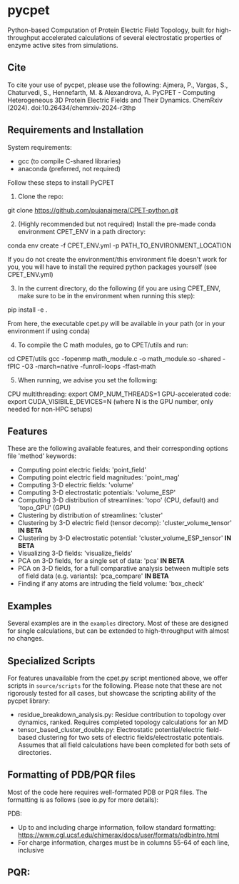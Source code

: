 # pycpet

Python-based Computation of Protein Electric Field Topology, built for high-throughput accelerated calculations of several electrostatic properties of enzyme active sites from simulations.

## Cite
To cite your use of pycpet, please use the following:
Ajmera, P., Vargas, S., Chaturvedi, S., Hennefarth, M. & Alexandrova, A. PyCPET - Computing Heterogeneous 3D Protein Electric Fields and Their Dynamics. ChemRxiv (2024). doi:10.26434/chemrxiv-2024-r3thp

## Requirements and Installation
System requirements:
- gcc (to compile C-shared libraries)
- anaconda (preferred, not required)

Follow these steps to install PyCPET

1. Clone the repo:

git clone https://github.com/pujanajmera/CPET-python.git

2. (Highly recommended but not required) Install the pre-made conda environment CPET_ENV in a path directory:

conda env create -f CPET_ENV.yml -p PATH_TO_ENVIRONMENT_LOCATION

If you do not create the environment/this environment file doesn't work for you, you will have to install the required python packages yourself (see CPET_ENV.yml)

3. In the current directory, do the following (if you are using CPET_ENV, make sure to be in 
the environment when running this step):

pip install -e .

From here, the executable cpet.py will be available in your path (or in your environment if using conda)

4. To compile the C math modules, go to CPET/utils and run:

cd CPET/utils
gcc -fopenmp math_module.c -o math_module.so -shared -fPIC -O3 -march=native -funroll-loops -ffast-math

5. When running, we advise you set the following:

CPU multithreading: 
    export OMP_NUM_THREADS=1
GPU-accelerated code:
    export CUDA_VISIBILE_DEVICES=N (where N is the GPU number, only needed for non-HPC setups)

## Features

These are the following available features, and their corresponding options file 'method' keywords:

- Computing point electric fields: 'point_field'
- Computing point electric field magnitudes: 'point_mag'
- Computing 3-D electric fields: 'volume'
- Computing 3-D electrostatic potentials: 'volume_ESP'
- Computing 3-D distribution of streamlines: 'topo' (CPU, default) and 'topo_GPU' (GPU)
- Clustering by distribution of streamlines: 'cluster'
- Clustering by 3-D electric field (tensor decomp): 'cluster_volume_tensor' **IN BETA**
- Clustering by 3-D electrostatic potential: 'cluster_volume_ESP_tensor' **IN BETA**
- Visualizing 3-D fields: 'visualize_fields'
- PCA on 3-D fields, for a single set of data: 'pca' **IN BETA**
- PCA on 3-D fields, for a full comparative analysis between multiple sets of field data (e.g. variants): 'pca_compare' **IN BETA**
- Finding if any atoms are intruding the field volume: 'box_check'

## Examples

Several examples are in the ```examples``` directory. Most of these are designed for single calculations, but can be extended to high-throughput with almost no changes.

## Specialized Scripts

For features unavailable from the cpet.py script mentioned above, we offer scripts in ```source/scripts``` for the following. Please note that these are not rigorously tested for all cases, but showcase the scripting ability of the pycpet library:

- residue_breakdown_analysis.py: Residue contribution to topology over dynamics, ranked. Requires completed topology calculations for an MD
- tensor_based_cluster_double.py: Electrostatic potential/electric field-based clustering for two sets of electric fields/electrostatic potentials. Assumes that all field calculations have been completed for both sets of directories.


## Formatting of PDB/PQR files

Most of the code here requires well-formated PDB or PQR files. The formatting is as follows (see io.py for more details):

PDB:
- Up to and including charge information, follow standard formatting: https://www.cgl.ucsf.edu/chimerax/docs/user/formats/pdbintro.html
- For charge information, charges must be in columns 55-64 of each line, inclusive

PQR:
- 
